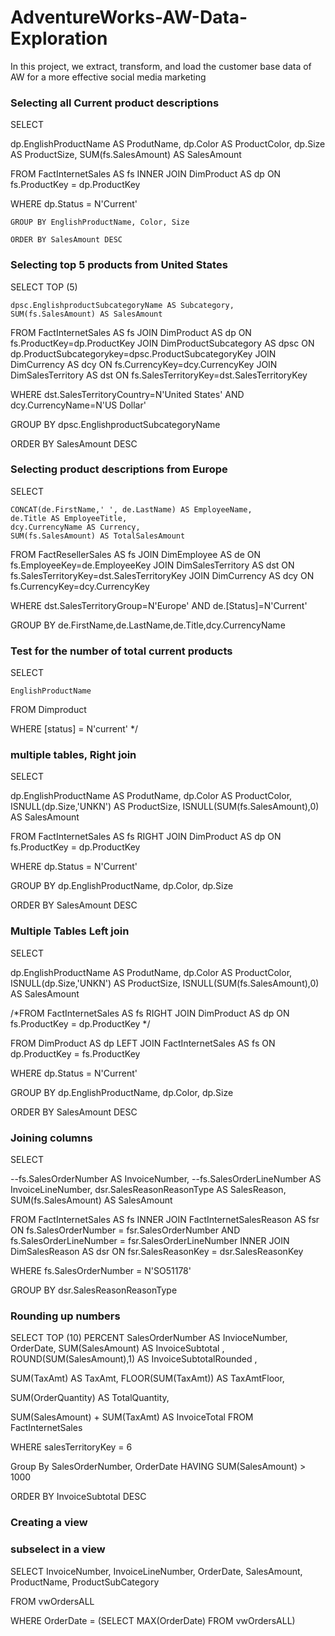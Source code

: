 # AdventureWorks-AW-Data-Exploration
In this project, we extract, transform, and load the customer base data of AW for a more effective social media marketing

### Selecting all Current product descriptions

SELECT

dp.EnglishProductName AS ProdutName,
dp.Color AS ProductColor,
dp.Size AS ProductSize,
SUM(fs.SalesAmount) AS SalesAmount



FROM FactInternetSales AS fs 
    INNER JOIN DimProduct AS dp 
    ON fs.ProductKey = dp.ProductKey 

WHERE dp.Status = N'Current'




    GROUP BY EnglishProductName, Color, Size

    ORDER BY SalesAmount DESC


### Selecting top 5 products from United States


SELECT TOP (5) 

    dpsc.EnglishproductSubcategoryName AS Subcategory,
    SUM(fs.SalesAmount) AS SalesAmount

FROM FactInternetSales AS fs 
    JOIN DimProduct AS dp 
    ON fs.ProductKey=dp.ProductKey
    JOIN DimProductSubcategory AS dpsc 
    ON dp.ProductSubcategorykey=dpsc.ProductSubcategoryKey
    JOIN DimCurrency AS dcy 
    ON fs.CurrencyKey=dcy.CurrencyKey
    JOIN DimSalesTerritory AS dst 
    ON fs.SalesTerritoryKey=dst.SalesTerritoryKey

WHERE dst.SalesTerritoryCountry=N'United States'
AND dcy.CurrencyName=N'US Dollar'

GROUP BY dpsc.EnglishproductSubcategoryName

ORDER BY SalesAmount DESC


### Selecting product descriptions from Europe
SELECT

    CONCAT(de.FirstName,' ', de.LastName) AS EmployeeName,
    de.Title AS EmployeeTitle,
    dcy.CurrencyName AS Currency,
    SUM(fs.SalesAmount) AS TotalSalesAmount


FROM FactResellerSales AS fs
    JOIN DimEmployee AS de
    ON fs.EmployeeKey=de.EmployeeKey
    JOIN DimSalesTerritory AS dst 
    ON fs.SalesTerritoryKey=dst.SalesTerritoryKey
    JOIN DimCurrency AS dcy 
    ON fs.CurrencyKey=dcy.CurrencyKey

WHERE dst.SalesTerritoryGroup=N'Europe'
AND de.[Status]=N'Current'

GROUP BY de.FirstName,de.LastName,de.Title,dcy.CurrencyName



### Test for the number of total current products

SELECT 

    EnglishProductName 
FROM Dimproduct

WHERE [status] = N'current'
*/





### multiple tables, Right join


SELECT

dp.EnglishProductName AS ProdutName,
dp.Color AS ProductColor,
ISNULL(dp.Size,'UNKN') AS ProductSize,
ISNULL(SUM(fs.SalesAmount),0) AS SalesAmount


FROM FactInternetSales AS fs 
    RIGHT JOIN DimProduct AS dp 
    ON fs.ProductKey = dp.ProductKey 

WHERE dp.Status = N'Current'


GROUP BY dp.EnglishProductName, dp.Color, dp.Size

ORDER BY SalesAmount DESC


### Multiple Tables Left join

SELECT

dp.EnglishProductName AS ProdutName,
dp.Color AS ProductColor,
ISNULL(dp.Size,'UNKN') AS ProductSize,
ISNULL(SUM(fs.SalesAmount),0) AS SalesAmount


/*FROM FactInternetSales AS fs 
    RIGHT JOIN DimProduct AS dp 
    ON fs.ProductKey = dp.ProductKey 
*/

FROM DimProduct AS dp 
LEFT JOIN FactInternetSales AS fs 
ON dp.ProductKey = fs.ProductKey

WHERE dp.Status = N'Current'


GROUP BY dp.EnglishProductName, dp.Color, dp.Size

ORDER BY SalesAmount DESC


### Joining columns 

SELECT 

--fs.SalesOrderNumber AS InvoiceNumber,
--fs.SalesOrderLineNumber AS InvoiceLineNumber,
dsr.SalesReasonReasonType AS SalesReason,
SUM(fs.SalesAmount) AS SalesAmount



FROM FactInternetSales AS fs 
    INNER JOIN FactInternetSalesReason AS fsr 
    ON fs.SalesOrderNumber = fsr.SalesOrderNumber AND fs.SalesOrderLineNumber = fsr.SalesOrderLineNumber
    INNER JOIN DimSalesReason AS dsr 
    ON fsr.SalesReasonKey = dsr.SalesReasonKey

WHERE fs.SalesOrderNumber = N'SO51178'


GROUP BY dsr.SalesReasonReasonType


### Rounding up numbers


SELECT TOP (10) PERCENT
SalesOrderNumber AS InvioceNumber,
OrderDate,
SUM(SalesAmount) AS InvoiceSubtotal ,
ROUND(SUM(SalesAmount),1) AS InvoiceSubtotalRounded ,

SUM(TaxAmt) AS TaxAmt,
FLOOR(SUM(TaxAmt)) AS TaxAmtFloor,

SUM(OrderQuantity) AS TotalQuantity,

SUM(SalesAmount) + SUM(TaxAmt) AS InvoiceTotal
FROM FactInternetSales

WHERE salesTerritoryKey = 6

Group By SalesOrderNumber, OrderDate
HAVING SUM(SalesAmount) > 1000

ORDER BY InvoiceSubtotal DESC

### Creating a view


### subselect in a view

SELECT
    InvoiceNumber,
    InvoiceLineNumber,
    OrderDate,
    SalesAmount,
    ProductName,
    ProductSubCategory


FROM vwOrdersALL

WHERE OrderDate = (SELECT MAX(OrderDate) FROM vwOrdersALL)


